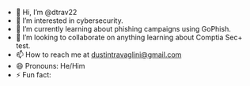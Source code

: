 - 👋 Hi, I’m @dtrav22
- 👀 I’m interested in cybersecurity.
- 🌱 I’m currently learning about phishing campaigns using GoPhish.
- 💞️ I’m looking to collaborate on anything learning about Comptia Sec+ test.
- 📫 How to reach me at dustintravaglini@gmail.com
- 😄 Pronouns: He/Him
- ⚡ Fun fact: 

<!---
dtrav22/dtrav22 is a ✨ special ✨ repository because its `README.md` (this file) appears on your GitHub profile.
You can click the Preview link to take a look at your changes.
--->
